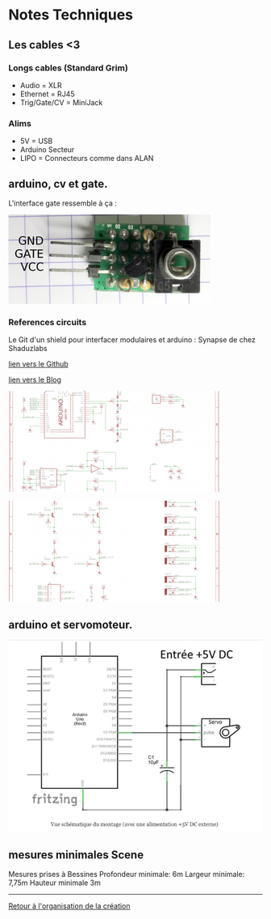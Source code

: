 Notes Techniques
================

## Les cables <3

### Longs cables (Standard Grim)

- Audio = XLR
- Ethernet = RJ45
- Trig/Gate/CV = MiniJack

### Alims

- 5V = USB
- Arduino Secteur
- LIPO = Connecteurs comme dans ALAN

## arduino, cv et gate.

L'interface gate ressemble à ça :

![interface-gate](/ressources/divers/interface-gate.png)


### References circuits

Le Git d'un shield pour interfacer modulaires et arduino : Synapse de chez Shaduzlabs

[lien vers le Github](https://github.com/shaduzlabs/synapse)

[lien vers le Blog](http://www.shaduzlabs.com/blog/21/synapse-a-diyfriendly-cv-io-shield-for-arduino.html)

![shéma synapse 1](/ressources/divers/synapse_4.png)

![shéma synapse 2](/ressources/divers/synapse_5.png)

## arduino et servomoteur.

![shéma arduino/servo](/ressources/divers/cablage_servo_arduino.png)

## mesures minimales Scene

Mesures prises à Bessines
Profondeur minimale: 6m
Largeur minimale: 7,75m
Hauteur minimale 3m 

----


[Retour à l'organisation de la création](.)
